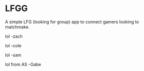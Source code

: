 # LFGG
A simple LFG (looking for group) app to connect gamers looking to matchmake.



lol
-zach

lol
-cole

lol
-sam

lol from AS
-Gabe